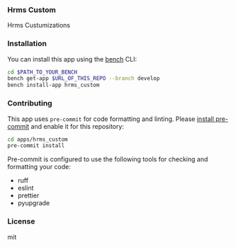 ### Hrms Custom

Hrms Custumizations

### Installation

You can install this app using the [bench](https://github.com/frappe/bench) CLI:

```bash
cd $PATH_TO_YOUR_BENCH
bench get-app $URL_OF_THIS_REPO --branch develop
bench install-app hrms_custom
```

### Contributing

This app uses `pre-commit` for code formatting and linting. Please [install pre-commit](https://pre-commit.com/#installation) and enable it for this repository:

```bash
cd apps/hrms_custom
pre-commit install
```

Pre-commit is configured to use the following tools for checking and formatting your code:

- ruff
- eslint
- prettier
- pyupgrade

### License

mit

